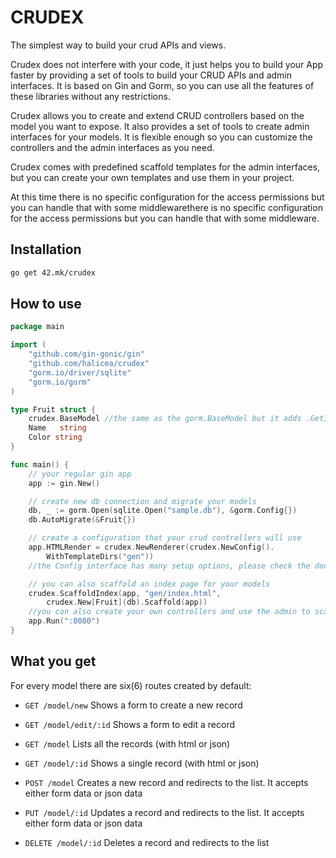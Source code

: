 # CRUDEX

The simplest way to build your crud APIs and views.

Crudex does not interfere with your code, it just helps you to build your App faster by providing a set of tools to build your CRUD APIs and admin interfaces.
It is based on Gin and Gorm, so you can use all the features of these libraries without any restrictions.

Crudex allows you to create and extend CRUD controllers based on the model you want to expose. It also provides a set of tools to create admin interfaces for your models.
It is flexible enough so you can customize the controllers and the admin interfaces as you need.

Crudex comes with predefined scaffold templates for the admin interfaces, but you can create your own templates and use them in your project.

At this time there is no specific configuration for the access permissions but you can handle that with some middlewarethere is no specific configuration for the access permissions but you can handle that with some middleware.

## Installation
```bash
go get 42.mk/crudex
```

## How to use
```go
package main

import (
	"github.com/gin-gonic/gin"
	"github.com/halicea/crudex"
	"gorm.io/driver/sqlite"
	"gorm.io/gorm"
)

type Fruit struct {
	crudex.BaseModel //the same as the gorm.BaseModel but it adds .GetID() and .SetID(value) methods
	Name   string
	Color string
}

func main() {
	// your regular gin app
	app := gin.New()

	// create new db connection and migrate your models
	db, _ := gorm.Open(sqlite.Open("sample.db"), &gorm.Config{})
	db.AutoMigrate(&Fruit{})

	// create a configuration that your crud controllers will use
	app.HTMLRender = crudex.NewRenderer(crudex.NewConfig().
		WithTemplateDirs("gen"))
	//the Config interface has many setup options, please check the documentation for more

	// you can also scaffold an index page for your models
	crudex.ScaffoldIndex(app, "gen/index.html",
		crudex.New[Fruit](db).Scaffold(app))
	//you can also create your own controllers and use the admin to scaffold the pages
	app.Run(":8080")
}
``` 
 
## What you get
 
For every model there are six(6) routes created by default:
- `GET /model/new` Shows a form to create a new record
- `GET /model/edit/:id` Shows a form to edit a record

- `GET /model` Lists all the records (with html or json)
- `GET /model/:id` Shows a single record (with html or json)

- `POST /model` Creates a new record and redirects to the list.
  It accepts either form data or json data
- `PUT /model/:id` Updates a record and redirects to the list.
  It accepts either form data or json data
- `DELETE /model/:id` Deletes a record and redirects to the list
